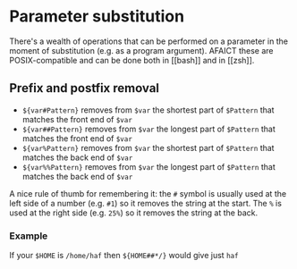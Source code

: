 # Parameter substitution
There's a wealth of operations that can be performed on a parameter in the moment of substitution (e.g. as a program argument). AFAICT these are POSIX-compatible and can be done both in [[bash]] and in [[zsh]].


## Prefix and postfix removal

* `${var#Pattern}` removes from `$var` the shortest part of `$Pattern` that matches the front end of `$var`
* `${var##Pattern}` removes from `$var` the longest part of `$Pattern` that matches the front end of `$var`
* `${var%Pattern}` removes from `$var` the shortest part of `$Pattern` that matches the back end of `$var`
* `${var%%Pattern}` removes from `$var` the longest part of `$Pattern` that matches the back end of `$var`

A nice rule of thumb for remembering it: the `#` symbol is usually used at the left side of a number (e.g. `#1`) so it removes the string at the start. The `%` is used at the right side (e.g. `25%`) so it removes the string at the back.

### Example
If your `$HOME` is `/home/haf` then `${HOME##*/}` would give just `haf`
